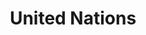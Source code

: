 ---
blog: https://medium.com/@UN
facebook: https://www.facebook.com/unitednations
logohandle: un
sort: unitednations
title: United Nations
twitter: un
website: http://www.un.org/en/index.html
wikipedia: https://en.wikipedia.org/wiki/United_Nations
---